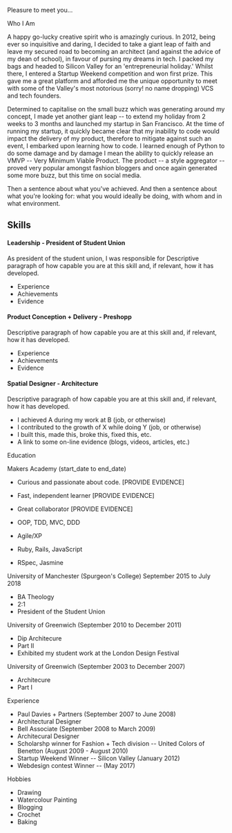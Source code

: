 Pleasure to meet you...

Who I Am

A happy go-lucky creative spirit who is amazingly curious. In 2012, being ever so inquisitive and daring, I decided to take a giant leap of faith and leave my secured road to becoming an architect (and against the advice of my dean of school), in favour of pursing my dreams in tech. I packed my bags and headed to Silicon Valley for an 'entrepreneurial holiday.' Whilst there, I entered a Startup Weekend competition and won first prize. This gave me a great platform and afforded me the unique opportunity to meet with some of the Valley's most notorious (sorry! no name dropping) VCS and tech founders.

Determined to capitalise on the small buzz which was generating around my concept, I made yet another giant leap -- to extend my holiday from 2 weeks to 3 months and launched my startup in San Francisco. At the time of running my startup, it quickly became clear that my inability to code would impact the delivery of my product, therefore to mitigate against such an event, I embarked upon learning how to code. I learned enough of Python to do some damage and by damage I mean the ability to quickly release an VMVP -- Very Minimum Viable Product. The product -- a style aggregator -- proved very popular amongst fashion bloggers and once again generated some more buzz, but this time on social media.

Then a sentence about what you've achieved. And then a sentence about what you're looking for: what you would ideally be doing, with whom and in what environment.

## Skills

#### Leadership - President of Student Union

As president of the student union, I was responsible for 
Descriptive paragraph of how capable you are at this skill and, if relevant, how it has developed.

- Experience
- Achievements
- Evidence

#### Product Conception + Delivery - Preshopp

Descriptive paragraph of how capable you are at this skill and, if relevant, how it has developed.

- Experience
- Achievements
- Evidence

#### Spatial Designer - Architecture

Descriptive paragraph of how capable you are at this skill and, if relevant, how it has developed.

- I achieved A during my work at B (job, or otherwise)
- I contributed to the growth of X while doing Y (job, or otherwise)
- I built this, made this, broke this, fixed this, etc.
- A link to some on-line evidence (blogs, videos, articles, etc.)

Education

Makers Academy (start_date to end_date)

- Curious and passionate about code. [PROVIDE EVIDENCE]
- Fast, independent learner [PROVIDE EVIDENCE]
- Great collaborator [PROVIDE EVIDENCE]

- OOP, TDD, MVC, DDD
- Agile/XP
- Ruby, Rails, JavaScript
- RSpec, Jasmine

University of Manchester (Spurgeon's College) September 2015 to July 2018

* BA Theology
* 2:1
* President of the Student Union

University of Greenwich (September 2010 to December 2011)

* Dip Architecure
* Part II
* Exhibited my student work at the London Design Festival

University of Greenwich (September 2003 to December 2007)

* Architecure
* Part I

Experience

* Paul Davies + Partners (September 2007 to June 2008)    
* Architectural Designer 
* Bell Associate (September 2008 to March 2009)   
* Architecural Designer
* Scholarshp winner for Fashion + Tech division -- United Colors of Benetton (August 2009 - August 2010)
* Startup Weekend Winner -- Silicon Valley (January 2012)
* Webdesign contest Winner -- (May 2017)

Hobbies

* Drawing
* Watercolour Painting
* Blogging
* Crochet
* Baking

